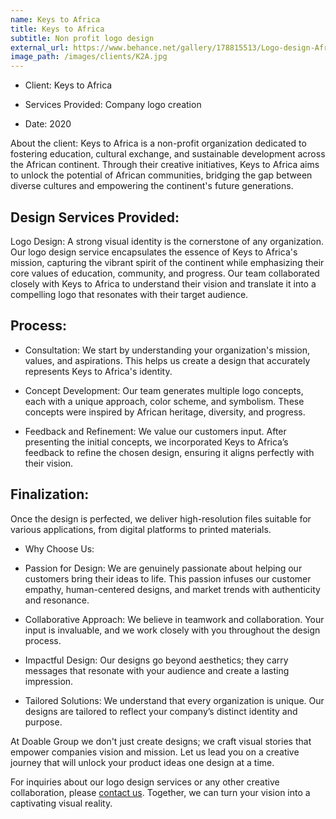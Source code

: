 ```yaml
---
name: Keys to Africa
title: Keys to Africa
subtitle: Non profit logo design
external_url: https://www.behance.net/gallery/178815513/Logo-design-African-foundation
image_path: /images/clients/K2A.jpg
---
```


- Client: Keys to Africa

- Services Provided: Company logo creation

- Date: 2020

About the client: Keys to Africa is a non-profit organization dedicated to fostering education, cultural exchange, and sustainable development across the African continent. Through their creative initiatives, Keys to Africa aims to unlock the potential of African communities, bridging the gap between diverse cultures and empowering the continent's future generations.

## Design Services Provided:

Logo Design: A strong visual identity is the cornerstone of any organization. Our logo design service encapsulates the essence of Keys to Africa's mission, capturing the vibrant spirit of the continent while emphasizing their core values of education, community, and progress. Our team collaborated closely with Keys to Africa to understand their vision and translate it into a compelling logo that resonates with their target audience.

## Process:

- Consultation: We start by understanding your organization's mission, values, and aspirations. This helps us create a design that accurately represents Keys to Africa's identity.

- Concept Development: Our team generates multiple logo concepts, each with a unique approach, color scheme, and symbolism. These concepts were inspired by African heritage, diversity, and progress.

- Feedback and Refinement: We value our customers input. After presenting the initial concepts, we incorporated Keys to Africa’s feedback to refine the chosen design, ensuring it aligns perfectly with their vision.

## Finalization: 

Once the design is perfected, we deliver high-resolution files suitable for various applications, from digital platforms to printed materials.

- Why Choose Us:

- Passion for Design: We are genuinely passionate about helping our customers bring their ideas to life. This passion infuses our customer empathy, human-centered designs, and market trends with authenticity and resonance.

- Collaborative Approach: We believe in teamwork and collaboration. Your input is invaluable, and we work closely with you throughout the design process.

- Impactful Design: Our designs go beyond aesthetics; they carry messages that resonate with your audience and create a lasting impression.

- Tailored Solutions: We understand that every organization is unique. Our designs are tailored to reflect your company’s distinct identity and purpose.

At Doable Group we don't just create designs; we craft visual stories that empower companies vision and mission.  Let us lead you on a creative journey that will unlock your product ideas one design at a time.

For inquiries about our logo design services or any other creative collaboration, please [contact us](https://www.doablegroup.com/contact/). Together, we can turn your vision into a captivating visual reality.

